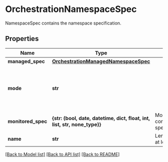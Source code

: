 # OrchestrationNamespaceSpec

NamespaceSpec contains the namespace specification.
## Properties
Name | Type | Description | Notes
------------ | ------------- | ------------- | -------------
**managed_spec** | [**OrchestrationManagedNamespaceSpec**](OrchestrationManagedNamespaceSpec.md) |  | [optional] 
**mode** | **str** |  | [optional]  if omitted the server will use the default value of "managed"
**monitored_spec** | **{str: (bool, date, datetime, dict, float, int, list, str, none_type)}** | MonitoredNamespaceSpec contains namespace specific configuration. | [optional] 
**name** | **str** | Length of string should be at least 1. | [optional] 

[[Back to Model list]](../README.md#documentation-for-models) [[Back to API list]](../README.md#documentation-for-api-endpoints) [[Back to README]](../README.md)


